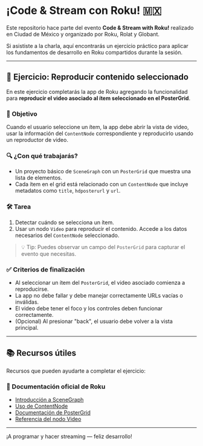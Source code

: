 # ¡Code & Stream con Roku! 🇲🇽

Este repositorio hace parte del evento **Code & Stream with Roku!** realizado en Ciudad de México y organizado por Roku, Rolat y Globant.

Si asististe a la charla, aquí encontrarás un ejercicio práctico para aplicar los fundamentos de desarrollo en Roku compartidos durante la sesión.

---

## 🧩 Ejercicio: Reproducir contenido seleccionado

En este ejercicio completarás la app de Roku agregando la funcionalidad para **reproducir el video asociado al ítem seleccionado en el PosterGrid**.

### 🎯 Objetivo  
Cuando el usuario seleccione un ítem, la app debe abrir la vista de video, usar la información del `ContentNode` correspondiente y reproducirlo usando un reproductor de video.

### 🔍 ¿Con qué trabajarás?  
- Un proyecto básico de `SceneGraph` con un `PosterGrid` que muestra una lista de elementos.  
- Cada ítem en el grid está relacionado con un `ContentNode` que incluye metadatos como `title`, `hdposterurl` y `url`.

### 🛠️ Tarea  
1. Detectar cuándo se selecciona un ítem.  
2. Usar un nodo `Video` para reproducir el contenido. Accede a los datos necesarios del `ContentNode` seleccionado.

> 💡 Tip: Puedes observar un campo del `PosterGrid` para capturar el evento que necesitas.

### ✅ Criterios de finalización  
- Al seleccionar un ítem del `PosterGrid`, el video asociado comienza a reproducirse.  
- La app no debe fallar y debe manejar correctamente URLs vacías o inválidas.  
- El video debe tener el foco y los controles deben funcionar correctamente.  
- (Opcional) Al presionar "back", el usuario debe volver a la vista principal.

---

## 📚 Recursos útiles

Recursos que pueden ayudarte a completar el ejercicio:

### 🧠 Documentación oficial de Roku  
- [Introducción a SceneGraph](https://developer.roku.com/docs/developer-program/getting-started/architecture.md)  
- [Uso de ContentNode](https://developer.roku.com/docs/references/brightscript/components/contentnode.md)  
- [Documentación de PosterGrid](https://developer.roku.com/docs/references/scenegraph/list-and-grid-nodes/postergrid.md)  
- [Referencia del nodo Video](https://developer.roku.com/docs/references/scenegraph/media-playback-nodes/video.md)

---

¡A programar y hacer streaming — feliz desarrollo!
